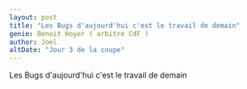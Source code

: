 ```yaml
---
layout: post
title: "Les Bugs d'aujourd'hui c'est le travail de demain"
genie: Benoit Hoyer ( arbitre CdF )
author: Joel
altDate: "Jour 3 de la coupe"
---
```


Les Bugs d'aujourd'hui c'est le travail de demain
